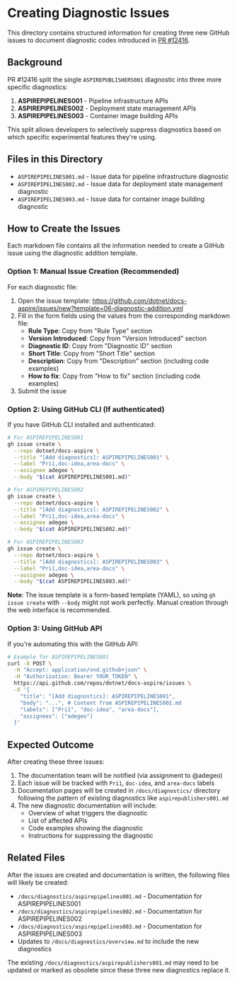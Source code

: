 # Creating Diagnostic Issues

This directory contains structured information for creating three new GitHub issues to document diagnostic codes introduced in [PR #12416](https://github.com/dotnet/aspire/pull/12416).

## Background

PR #12416 split the single `ASPIREPUBLISHERS001` diagnostic into three more specific diagnostics:

1. **ASPIREPIPELINES001** - Pipeline infrastructure APIs
2. **ASPIREPIPELINES002** - Deployment state management APIs
3. **ASPIREPIPELINES003** - Container image building APIs

This split allows developers to selectively suppress diagnostics based on which specific experimental features they're using.

## Files in this Directory

- `ASPIREPIPELINES001.md` - Issue data for pipeline infrastructure diagnostic
- `ASPIREPIPELINES002.md` - Issue data for deployment state management diagnostic
- `ASPIREPIPELINES003.md` - Issue data for container image building diagnostic

## How to Create the Issues

Each markdown file contains all the information needed to create a GitHub issue using the diagnostic addition template.

### Option 1: Manual Issue Creation (Recommended)

For each diagnostic file:

1. Open the issue template: https://github.com/dotnet/docs-aspire/issues/new?template=06-diagnostic-addition.yml
2. Fill in the form fields using the values from the corresponding markdown file:
   - **Rule Type**: Copy from "Rule Type" section
   - **Version Introduced**: Copy from "Version Introduced" section
   - **Diagnostic ID**: Copy from "Diagnostic ID" section
   - **Short Title**: Copy from "Short Title" section
   - **Description**: Copy from "Description" section (including code examples)
   - **How to fix**: Copy from "How to fix" section (including code examples)
3. Submit the issue

### Option 2: Using GitHub CLI (If authenticated)

If you have GitHub CLI installed and authenticated:

```bash
# For ASPIREPIPELINES001
gh issue create \
  --repo dotnet/docs-aspire \
  --title "[Add diagnostics]: ASPIREPIPELINES001" \
  --label "Pri1,doc-idea,area-docs" \
  --assignee adegeo \
  --body "$(cat ASPIREPIPELINES001.md)"

# For ASPIREPIPELINES002
gh issue create \
  --repo dotnet/docs-aspire \
  --title "[Add diagnostics]: ASPIREPIPELINES002" \
  --label "Pri1,doc-idea,area-docs" \
  --assignee adegeo \
  --body "$(cat ASPIREPIPELINES002.md)"

# For ASPIREPIPELINES003
gh issue create \
  --repo dotnet/docs-aspire \
  --title "[Add diagnostics]: ASPIREPIPELINES003" \
  --label "Pri1,doc-idea,area-docs" \
  --assignee adegeo \
  --body "$(cat ASPIREPIPELINES003.md)"
```

**Note**: The issue template is a form-based template (YAML), so using `gh issue create` with `--body` might not work perfectly. Manual creation through the web interface is recommended.

### Option 3: Using GitHub API

If you're automating this with the GitHub API:

```bash
# Example for ASPIREPIPELINES001
curl -X POST \
  -H "Accept: application/vnd.github+json" \
  -H "Authorization: Bearer YOUR_TOKEN" \
  https://api.github.com/repos/dotnet/docs-aspire/issues \
  -d '{
    "title": "[Add diagnostics]: ASPIREPIPELINES001",
    "body": "...", # Content from ASPIREPIPELINES001.md
    "labels": ["Pri1", "doc-idea", "area-docs"],
    "assignees": ["adegeo"]
  }'
```

## Expected Outcome

After creating these three issues:

1. The documentation team will be notified (via assignment to @adegeo)
2. Each issue will be tracked with `Pri1`, `doc-idea`, and `area-docs` labels
3. Documentation pages will be created in `/docs/diagnostics/` directory following the pattern of existing diagnostics like `aspirepublishers001.md`
4. The new diagnostic documentation will include:
   - Overview of what triggers the diagnostic
   - List of affected APIs
   - Code examples showing the diagnostic
   - Instructions for suppressing the diagnostic

## Related Files

After the issues are created and documentation is written, the following files will likely be created:

- `/docs/diagnostics/aspirepipelines001.md` - Documentation for ASPIREPIPELINES001
- `/docs/diagnostics/aspirepipelines002.md` - Documentation for ASPIREPIPELINES002  
- `/docs/diagnostics/aspirepipelines003.md` - Documentation for ASPIREPIPELINES003
- Updates to `/docs/diagnostics/overview.md` to include the new diagnostics

The existing `/docs/diagnostics/aspirepublishers001.md` may need to be updated or marked as obsolete since these three new diagnostics replace it.
